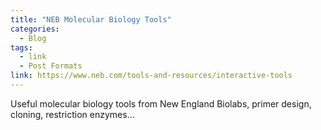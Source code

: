 ```yaml
---
title: "NEB Molecular Biology Tools"
categories:
  - Blog
tags:
  - link
  - Post Formats
link: https://www.neb.com/tools-and-resources/interactive-tools
---
```


Useful molecular biology tools from New England Biolabs, primer design, cloning, restriction enzymes...

